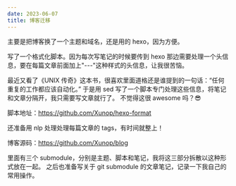 ```yaml
---
date: 2023-06-07
title: 博客迁移
---
```


主要是把博客换了一个主题和域名，还是用的 hexo，因为方便。

写了一个格式化脚本。因为每次写笔记的时候要传到 hexo 那边需要处理一个头信息，要在每篇文章前面加上"---"这种样式的头信息，让我很苦恼。

<!-- more -->
最近又看了《UNIX 传奇》这本书，很喜欢里面道格还是谁提到的一句话：“任何重复的工作都应该自动化。”
于是用 sed 写了一个脚本专门处理这些信息，将笔记和文章分隔开，我只需要写文章就行了。
不觉得这很 awesome 吗？😎️

脚本地址：https://github.com/Xunop/hexo-format

还准备用 nlp 处理处理每篇文章的 tags，有时间就整上！

博客源码：https://github.com/Xunop/blog

里面有三个 submodule，分别是主题、脚本和笔记，我将这三部分拆散以这种形式放在一起。
之后也准备写关于 git submodule 的文章笔记，记录一下我自己的常用操作。
